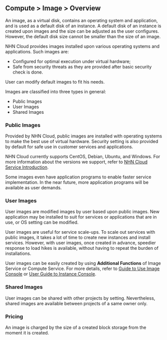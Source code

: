 ## Compute > Image > Overview

An image, as a virtual disk, contains an operating system and application, and is used as a default disk of an instance. A default disk of an instance is created upon images and the size can be adjusted as the user configures. However, the default disk size cannot be smaller than the size of an image.

NHN Cloud provides images installed upon various operating systems and applications. Such images are: 

- Configured for optimal execution under virtual hardware; 
- Safe from security threats as they are provided after basic security check is done. 

User can modify default images to fit his needs. 

Images are classified into three types in general: 

* Public Images
* User Images
* Shared Images

### Public Images

Provided by NHN Cloud, public images are installed with operating systems to make the best use of virtual hardware. Security setting is also provided by default for safe use in customer services and applications. 

NHN Cloud currently supports CentOS, Debian, Ubuntu, and Windows. For more information about the versions we support, refer to [NHN Cloud Service Introduction](https://toast.com/service/compute/instance).

Some images even have application programs to enable faster service implementation. In the near future, more application programs will be available as user demands. 

### User Images

User images are modified images by user based upon public images. New application may be installed to suit for services or applications that are in use, or OS setting can be modified. 

User images are useful for service scale-ups. To scale out services with public images, it takes a lot of time to create new instances and install services. However, with user images, once created in advance, speedier response to load hikes is available, without having to repeat the burden of installations.   

User images can be easily created by using **Additional Functions** of Image Service or Compute Service.  For more details, refer to [Guide to Use Image Console](/Compute/Image/en/console-guide/) or [User Guide to Instance Console](/Compute/Instance/en/console-guide/).

### Shared Images

User images can be shared with other projects by setting. Nevertheless, shared images are available between projects of a same owner only. 

### Pricing

An image is charged by the size of a created block storage from the moment it is created.  
